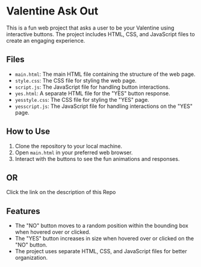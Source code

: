 # Valentine Ask Out

This is a fun web project that asks a user to be your Valentine using interactive buttons. The project includes HTML, CSS, and JavaScript files to create an engaging experience.

## Files

- `main.html`: The main HTML file containing the structure of the web page.
- `style.css`: The CSS file for styling the web page.
- `script.js`: The JavaScript file for handling button interactions.
- `yes.html`: A separate HTML file for the "YES" button response.
- `yesstyle.css`: The CSS file for styling the "YES" page.
- `yesscript.js`: The JavaScript file for handling interactions on the "YES" page.

## How to Use

1. Clone the repository to your local machine.
2. Open `main.html` in your preferred web browser.
3. Interact with the buttons to see the fun animations and responses.

## OR ##
Click the link on the description of this Repo

## Features

- The "NO" button moves to a random position within the bounding box when hovered over or clicked.
- The "YES" button increases in size when hovered over or clicked on the "NO" button.
- The project uses separate HTML, CSS, and JavaScript files for better organization.
